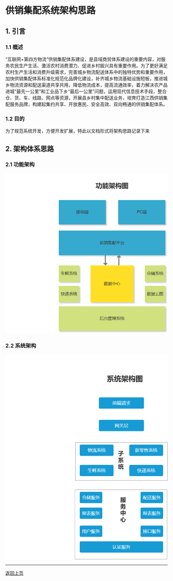 # 供销集配系统架构思路



## 1. 引言

###  1.1 概述

“互联网+第四方物流”供销集配体系建设，是县域商贸体系建设的重要内容，对服务农民生产生活、激活农村消费潜力、促进乡村振兴具有重要作用。为了更好满足农村生产生活和消费升级需求，完善城乡物流配送体系中的独特优势和重要作用，加快供销集配体系标准化规范化品牌化建设，补齐城乡物流基础设施短板，推进城乡物流资源和配送渠道共享共用，降低物流成本，提高流通效率，着力解决农产品进城“最先一公里”和工业品下乡“最后一公里”问题，运用现代信息技术手段，整合仓、货、车、线路、网点等资源，开展县乡村集中配送业务，培育打造江西供销集配服务品牌，构建起集约共享、开放惠民、安全高效、双向畅通的供销集配体系。

### 1.2 目的

为了规范系统开发，方便开发扩展，特此以文档形式将架构思路记录下来



## 2. 架构体系思路

### 2.1 功能架构

![功能架构](images/功能架构.png)

### 2.2 系统架构

![系统架构](images/系统架构.png)

---

[返回上页](index.md)

